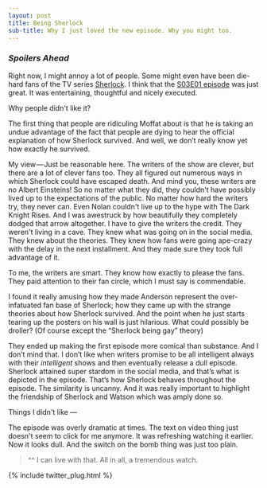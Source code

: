 ```yaml
---
layout: post
title: Being Sherlock
sub-title: Why I just loved the new episode. Why you might too.
---
```


### *Spoilers Ahead*

Right now, I might annoy a lot of people. Some might even have been die-hard fans of the TV series [Sherlock](http://www.imdb.com/title/tt1475582/). I think that the [S03E01 episode](http://www.imdb.com/title/tt2189771/?ref_=ttep_ep2) was just great. It was entertaining, thoughtful and nicely executed.

<!--break-->

Why people didn't like it?

The first thing that people are ridiculing Moffat about is that he is taking an undue advantage of the fact that people are dying to hear the official explanation of how Sherlock survived. And well, we don’t really know yet how exactly he survived.

My view — Just be reasonable here. The writers of the show are clever, but there are a lot of clever fans too. They all figured out numerous ways in which Sherlock could have escaped death. And mind you, these writers are no Albert Einsteins! So no matter what they did, they couldn't have possibly lived up to the expectations of the public. No matter how hard the writers try, they never can. Even Nolan couldn't live up to the hype with The Dark Knight Rises. And I was awestruck by how beautifully they completely dodged that arrow altogether. I have to give the writers the credit. They weren't living in a cave. They knew what was going on in the social media. They knew about the theories. They knew how fans were going ape-crazy with the delay in the next installment. And they made sure they took full advantage of it.

To me, the writers are smart. They know how exactly to please the fans. They paid attention to their fan circle, which I must say is commendable.

I found it really amusing how they made Anderson represent the over-infatuated fan base of Sherlock; how they came up with the strange theories about how Sherlock survived. And the point when he just starts tearing up the posters on his wall is just hilarious. What could possibly be droller? (Of course except the “Sherlock being gay” theory)

They ended up making the first episode more comical than substance. And I don’t mind that. I don’t like when writers promise to be all intelligent always with their *intelligent* shows and then eventually release a dull episode. Sherlock attained super stardom in the social media, and that’s what is depicted in the episode. That’s how Sherlock behaves throughout the episode. The similarity is uncanny. And it was really important to highlight the friendship of Sherlock and Watson which was amply done so.

Things I didn't like —

The episode was overly dramatic at times. The text on video thing just doesn't seem to click for me anymore. It was refreshing watching it earlier. Now it looks dull. And the switch on the bomb thing was just too plain.

>^^ I can live with that. All in all, a tremendous watch.

{% include twitter_plug.html %}
